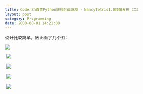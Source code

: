 ```yaml
---
title: CoderZh首款Python联机对战游戏 - NancyTetris1.0倾情发布（二）
layout: post
category: Programming
date: 2008-08-01 14:21:00
---
```


设计比较简单，因此画了几个图： 

![](http://images.cnblogs.com/cnblogs_com/coderzh/tetris/FileInfo.jpg)

&nbsp;![](http://images.cnblogs.com/cnblogs_com/coderzh/tetris/grids.JPG)&nbsp;

&nbsp;![](http://images.cnblogs.com/cnblogs_com/coderzh/tetris/CleanGridsComment.JPG)&nbsp;

&nbsp;![](http://images.cnblogs.com/cnblogs_com/coderzh/tetris/ShapeBase.jpg)

&nbsp;![](http://images.cnblogs.com/cnblogs_com/coderzh/tetris/Network.jpg)&nbsp;
